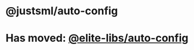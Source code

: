 # @justsml/auto-config

# Has moved: [@elite-libs/auto-config](https://github.com/elite-libs/auto-config)
